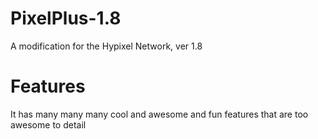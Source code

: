 # PixelPlus-1.8
A modification for the Hypixel Network, ver 1.8
# Features
It has many many many cool and awesome and fun features that are too awesome to detail

